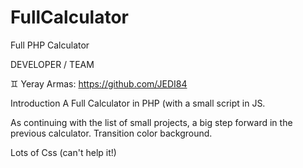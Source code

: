 # FullCalculator
Full PHP Calculator

DEVELOPER / TEAM 

♊ Yeray Armas: https://github.com/JEDI84

Introduction
A Full Calculator in PHP (with a small script in JS.

As continuing with the list of small projects, a big step forward in the previous calculator. Transition color background.

Lots of Css (can't help it!)
